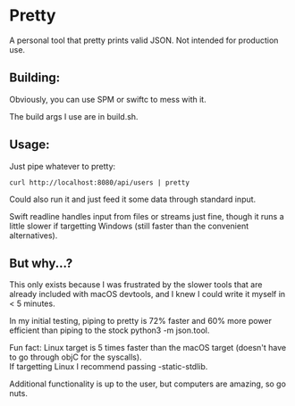 # Pretty

A personal tool that pretty prints valid JSON. Not intended for production use.

## Building: 
Obviously, you can use SPM or swiftc to mess with it.

The build args I use are in build.sh.

## Usage: 
Just pipe whatever to pretty:

```
curl http://localhost:8080/api/users | pretty
```

Could also run it and just feed it some data through standard input.

Swift readline handles input from files or streams just fine, though 
it runs a little slower if targetting Windows (still faster than the convenient alternatives).

## But why...?

This only exists because I was frustrated by the slower tools that are already 
included with macOS devtools, and I knew I could write it myself in < 5 minutes.

In my initial testing, piping to pretty is 72% faster and 60% more power efficient than
piping to the stock python3 -m json.tool.

Fun fact: Linux target is 5 times faster than the macOS 
target (doesn't have to go through objC for the syscalls).  
If targetting Linux I recommend passing -static-stdlib.

Additional functionality is up to the user, but computers are amazing, so go nuts.
